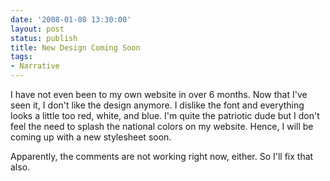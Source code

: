 ```yaml
---
date: '2008-01-08 13:30:00'
layout: post
status: publish
title: New Design Coming Soon
tags:
- Narrative
---
```


I have not even been to my own website in over 6 months. Now that I've seen it, I don't like the design anymore. I dislike the font and everything looks a little too red, white, and blue. I'm quite the patriotic dude but I don't feel the need to splash the national colors on my website. Hence, I will be coming up with a new stylesheet soon.




Apparently, the comments are not working right now, either. So I'll fix that also.



